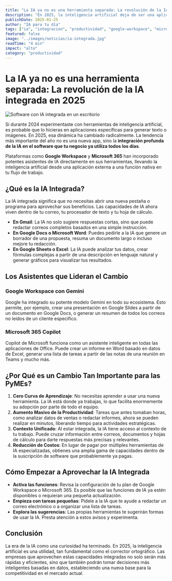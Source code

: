 ```yaml
---
title: "La IA ya no es una herramienta separada: La revolución de la IA integrada en 2025"
description: "En 2025, la inteligencia artificial deja de ser una aplicación externa para convertirse en una función nativa dentro del software que ya usas. Descubre cómo esta integración está cambiando el juego para las PyMEs."
publishDate: 2025-01-25
author: "IA para tu día"
tags: ["ia", "integracion", "productividad", "google-workspace", "microsoft-copilot"]
featured: false
image: "../images/noticias/ia-integrada.jpg"
readTime: "4 min"
impact: "alto"
category: "productividad"
---
```


# La IA ya no es una herramienta separada: La revolución de la IA integrada en 2025

![Software con IA integrada en un escritorio](../images/noticias/ia-integrada.jpg)

Si durante 2024 experimentaste con herramientas de inteligencia artificial, es probable que lo hicieras en aplicaciones específicas para generar texto o imágenes. En 2025, esa dinámica ha cambiado radicalmente. La tendencia más importante del año no es una nueva app, sino la **integración profunda de la IA en el software que tu negocio ya utiliza todos los días**.

Plataformas como **Google Workspace** y **Microsoft 365** han incorporado potentes asistentes de IA directamente en sus herramientas, llevando la inteligencia artificial desde una aplicación externa a una función nativa en tu flujo de trabajo.

## ¿Qué es la IA Integrada?

La IA integrada significa que no necesitas abrir una nueva pestaña o programa para aprovechar sus beneficios. Las capacidades de IA ahora viven dentro de tu correo, tu procesador de texto y tu hoja de cálculo. 

- **En Gmail**: La IA no solo sugiere respuestas cortas, sino que puede redactar correos completos basados en una simple instrucción.
- **En Google Docs o Microsoft Word**: Puedes pedirle a la IA que genere un borrador de una propuesta, resuma un documento largo o incluso mejore tu redacción.
- **En Google Sheets o Excel**: La IA puede analizar tus datos, crear fórmulas complejas a partir de una descripción en lenguaje natural y generar gráficos para visualizar tus resultados.

## Los Asistentes que Lideran el Cambio

### Google Workspace con Gemini
Google ha integrado su potente modelo Gemini en todo su ecosistema. Esto permite, por ejemplo, crear una presentación en Google Slides a partir de un documento en Google Docs, o generar un resumen de todos los correos no leídos de un cliente específico.

### Microsoft 365 Copilot
Copilot de Microsoft funciona como un asistente inteligente en todas las aplicaciones de Office. Puede crear un informe en Word basado en datos de Excel, generar una lista de tareas a partir de las notas de una reunión en Teams y mucho más.

## ¿Por Qué es un Cambio Tan Importante para las PyMEs?

1.  **Cero Curva de Aprendizaje**: No necesitas aprender a usar una nueva herramienta. La IA está donde ya trabajas, lo que facilita enormemente su adopción por parte de todo el equipo.
2.  **Aumento Masivo de la Productividad**: Tareas que antes tomaban horas, como analizar datos de ventas o redactar informes, ahora se pueden realizar en minutos, liberando tiempo para actividades estratégicas.
3.  **Contexto Unificado**: Al estar integrada, la IA tiene acceso al contexto de tu trabajo. Puede cruzar información entre correos, documentos y hojas de cálculo para darte respuestas más precisas y relevantes.
4.  **Reducción de Costos**: En lugar de pagar por múltiples herramientas de IA especializadas, obtienes una amplia gama de capacidades dentro de la suscripción de software que probablemente ya pagas.

## Cómo Empezar a Aprovechar la IA Integrada

- **Activa las funciones**: Revisa la configuración de tu plan de Google Workspace o Microsoft 365. Es posible que las funciones de IA ya estén disponibles o requieran una pequeña actualización.
- **Empieza con tareas pequeñas**: Pídele a la IA que te ayude a redactar un correo electrónico o a organizar una lista de tareas. 
- **Explora las sugerencias**: Las propias herramientas te sugerirán formas de usar la IA. Presta atención a estos avisos y experimenta.

## Conclusión

La era de la IA como una curiosidad ha terminado. En 2025, la inteligencia artificial es una utilidad, tan fundamental como el corrector ortográfico. Las empresas que aprovechen estas capacidades integradas no solo serán más rápidas y eficientes, sino que también podrán tomar decisiones más inteligentes basadas en datos, estableciendo una nueva base para la competitividad en el mercado actual.
